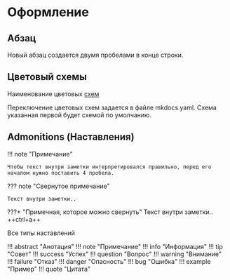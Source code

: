 # Оформление

## Абзац
Новый абзац создается двумя пробелами в конце строки.  

## Цветовый схемы
Наименование цветовых [схем](https://squidfunk.github.io/mkdocs-material/setup/changing-the-colors/)

Переключение цветовых схем задается в файле mkdocs.yaml. Схема указанная первой будет схемой по умолчанию.


## Admonitions (Наставления)

!!! note "Примечание"

    Чтобы текст внутри заметки интерпретировался правильно, перед его началом нужно поставить 4 пробела.


??? note "Свернутое примечание"

    Текст внутри заметки..

???+ "Примечная, которое можно свернуть"
    Текст внутри заметки.. ++ctrl+a++


Все типы наставлений

!!! abstract "Анотация"
!!! note "Примечание"
!!! info "Информация"
!!! tip "Cовет"
!!! success "Успех"
!!! question "Вопрос"
!!! warning "Внимание"
!!! failure "Отказ"
!!! danger "Опасность"
!!! bug "Ошибка"
!!! example "Пример"
!!! quote "Цитата"



